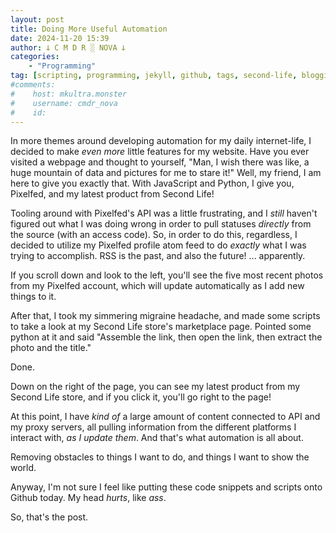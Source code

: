 ```yaml
---
layout: post
title: Doing More Useful Automation
date: 2024-11-20 15:39
author: 𐕣 C M D R ░ NOVA 𐕣
categories:
    - "Programming"
tag: [scripting, programming, jekyll, github, tags, second-life, blogging, pixelfed]
#comments:
#    host: mkultra.monster
#    username: cmdr_nova
#    id: 
---
```

In more themes around developing automation for my daily internet-life, I decided to make *even more* little features for my website. Have you ever visited a webpage and thought to yourself, "Man, I wish there was like, a huge mountain of data and pictures for me to stare it!" Well, my friend, I am here to give you exactly that. With JavaScript and Python, I give you, Pixelfed, and my latest product from Second Life!

Tooling around with Pixelfed's API was a little frustrating, and I *still* haven't figured out what I was doing wrong in order to pull statuses *directly* from the source (with an access code). So, in order to do this, regardless, I decided to utilize my Pixelfed profile atom feed to do *exactly* what I was trying to accomplish. RSS is the past, and also the future! ... apparently.

If you scroll down and look to the left, you'll see the five most recent photos from my Pixelfed account, which will update automatically as I add new things to it.

After that, I took my simmering migraine headache, and made some scripts to take a look at my Second Life store's marketplace page. Pointed some python at it and said "Assemble the link, then open the link, then extract the photo and the title."

Done.

Down on the right of the page, you can see my latest product from my Second Life store, and if you click it, you'll go right to the page!

At this point, I have *kind of* a large amount of content connected to API and my proxy servers, all pulling information from the different platforms I interact with, *as I update them*. And that's what automation is all about.

Removing obstacles to things I want to do, and things I want to show the world.

Anyway, I'm not sure I feel like putting these code snippets and scripts onto Github today. My head *hurts*, like *ass*.

So, that's the post.